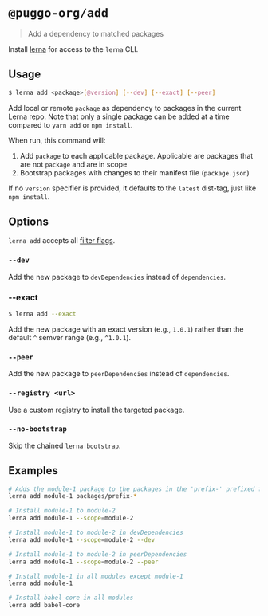 # `@puggo-org/add`

> Add a dependency to matched packages

Install [lerna](https://www.npmjs.com/package/lerna) for access to the `lerna` CLI.

## Usage

```sh
$ lerna add <package>[@version] [--dev] [--exact] [--peer]
```

Add local or remote `package` as dependency to packages in the current Lerna repo. Note that only a single package can be added at a time compared to `yarn add` or `npm install`.

When run, this command will:

1. Add `package` to each applicable package. Applicable are packages that are not `package` and are in scope
2. Bootstrap packages with changes to their manifest file (`package.json`)

If no `version` specifier is provided, it defaults to the `latest` dist-tag, just like `npm install`.

## Options

`lerna add` accepts all [filter flags](https://www.npmjs.com/package/@puggo-org/filter-options).

### `--dev`

Add the new package to `devDependencies` instead of `dependencies`.

### --exact

```sh
$ lerna add --exact
```

Add the new package with an exact version (e.g., `1.0.1`) rather than the default `^` semver range (e.g., `^1.0.1`).

### `--peer`

Add the new package to `peerDependencies` instead of `dependencies`.

### `--registry <url>`

Use a custom registry to install the targeted package.

### `--no-bootstrap`

Skip the chained `lerna bootstrap`.

## Examples

```sh
# Adds the module-1 package to the packages in the 'prefix-' prefixed folders
lerna add module-1 packages/prefix-*

# Install module-1 to module-2
lerna add module-1 --scope=module-2

# Install module-1 to module-2 in devDependencies
lerna add module-1 --scope=module-2 --dev

# Install module-1 to module-2 in peerDependencies
lerna add module-1 --scope=module-2 --peer

# Install module-1 in all modules except module-1
lerna add module-1

# Install babel-core in all modules
lerna add babel-core
```
